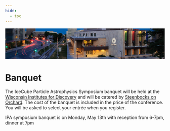 ```yaml
---
hide:
  - toc
---
```


![IPA 2013](ipa2013-header.jpg)

# Banquet


The IceCube Particle Astrophysics Symposium banquet will be held at the [Wisconsin Institutes for Discovery](http://discovery.wisc.edu/) and will be catered by [Steenbocks on Orchard](http://www.steenbocksonorchard.com/). The cost of the banquet is included in the price of the conference. You will be asked to select your entrée when you register.

IPA symposium banquet is on Monday, May 13th with reception from 6-7pm, dinner at 7pm


